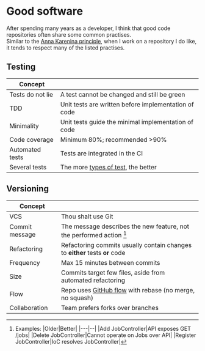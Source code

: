 # Good software
After spending many years as a developer, I think that good code repositories often share some common practises.<br />
Similar to the [Anna Karenina principle](https://en.wikipedia.org/wiki/Anna_Karenina_principle), when I work on a repository I do like, it tends to respect many of the listed practises.



## Testing
|Concept| |
|-------|-|
|Tests do not lie|A test cannot be changed and still be green|
|TDD|Unit tests are written before implementation of code|
|Minimality|Unit tests guide the minimal implementation of code|
|Code coverage|Minimum 80%; recommended >90%|
|Automated tests|Tests are integrated in the CI|
|Several tests|The more [types of test](https://en.wikipedia.org/wiki/Software_testing), the better|

## Versioning
|Concept| |
|-------|-|
|VCS|Thou shalt use Git|
|Commit message|The message describes the new feature, not the performed action [^message]|
|Refactoring|Refactoring commits usually contain changes to **either** tests **or** code|
|Frequency|Max 15 minutes between commits|
|Size|Commits target few files, aside from automated refactoring|
|Flow|Repo uses [GitHub flow](https://githubflow.github.io/) with rebase (no merge, no squash)|
|Collaboration|Team prefers forks over branches|



[^message]: Examples:
    |Older|Better|
    |---|--|
    |Add JobController|API exposes GET /jobs|
    |Delete JobController|Cannot operate on Jobs over API|
    |Register JobController|IoC resolves JobController|